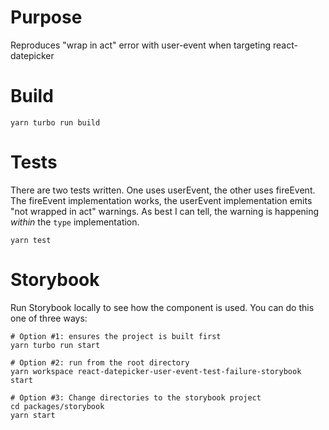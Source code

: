 # Purpose

Reproduces "wrap in act" error with user-event when targeting react-datepicker

# Build

```
yarn turbo run build
```

# Tests

There are two tests written. One uses userEvent, the other uses fireEvent. The
fireEvent implementation works, the userEvent implementation emits "not wrapped
in act" warnings. As best I can tell, the warning is happening _within_ the
`type` implementation.

```
yarn test
```

# Storybook

Run Storybook locally to see how the component is used. You can do this one of three ways:

```
# Option #1: ensures the project is built first
yarn turbo run start

# Option #2: run from the root directory
yarn workspace react-datepicker-user-event-test-failure-storybook start

# Option #3: Change directories to the storybook project
cd packages/storybook
yarn start
```
